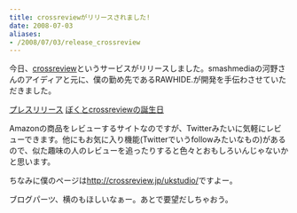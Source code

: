 ```yaml
---
title: crossreviewがリリースされました!
date: 2008-07-03
aliases:
- /2008/07/03/release_crossreview
---
```

今日、<a href="http://crossreview.jp/">crossreview</a>というサービスがリリースしました。smashmediaの河野さんのアイディアと元に、僕の勤め先であるRAWHIDE.が開発を手伝わさせていただきました。

<a href="http://blog.crossreview.jp/plessrelease">プレスリリース</a>
<a href="http://smashmedia.jp/blog/2008/07/001654.html">ぼくとcrossreviewの誕生日</a>

Amazonの商品をレビューするサイトなのですが、Twitterみたいに気軽にレビューできます。他にもお気に入り機能(Twitterでいうfollowみたいなもの)があるので、似た趣味の人のレビューを追ったりすると色々とおもしろいんじゃないかと思います。

ちなみに僕のページは<a href="http://crossreview.jp/ukstudio/">http://crossreview.jp/ukstudio/</a>ですよー。


ブログパーツ、横のもほしいなぁー。あとで要望だしちゃおう。